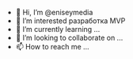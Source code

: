 - 👋 Hi, I’m @eniseymedia
- 👀 I’m interested  разработка  MVP
- 🌱 I’m currently learning ...
- 💞️ I’m looking to collaborate on ...
- 📫 How to reach me ...

<!---
eniseymedia/eniseymedia is a ✨ special ✨ repository because its `README.md` (this file) appears on your GitHub profile.
You can click the Preview link to take a look at your changes.
--->

